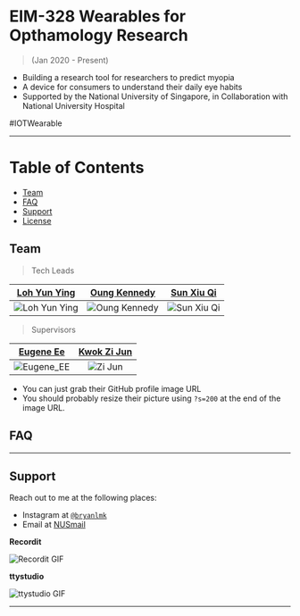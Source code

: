 # EIM-328 Wearables for Opthamology Research 
>(Jan 2020 - Present)

- Building a research tool for researchers to predict myopia
- A device for consumers to understand their daily eye habits
- Supported by the National University of Singapore, in Collaboration with National University Hospital

#IOTWearable

---

# Table of Contents 
- [Team](#team)
- [FAQ](#faq)
- [Support](#support)
- [License](#license)

## Team

> Tech Leads

| <a href="https://github.com/skyspace123" target="_blank">Loh Yun Ying</a> | <a href="https://github.com/OungKennedy">**Oung Kennedy**</a> | <a href="https://github.com/sunxiuqi-stacked">**Sun Xiu Qi**</a> |
| :---: |:---:| :---:|
| ![Loh Yun Ying](https://wearesutd.sutd.edu.sg/wp-content/uploads/2017/11/generic_female_icon.jpg)| ![Oung Kennedy](https://wearesutd.sutd.edu.sg/wp-content/uploads/2017/11/generic-male-icon-blue.jpg) | ![Sun Xiu Qi](https://wearesutd.sutd.edu.sg/wp-content/uploads/2017/11/generic-male-icon-blue.jpg)|

> Supervisors

| <a href="https://www.eng.nus.edu.sg/idp/staff/eugene-ee/" target="_blank">Eugene Ee</a> | <a href="https://www.linkedin.com/in/kwok-zi-jun-226017184/?originalSubdomain=sg">**Kwok Zi Jun**</a> | 
| :---: |:---:|
| ![Eugene_EE](https://wearesutd.sutd.edu.sg/wp-content/uploads/2017/11/generic-male-icon-blue.jpg)| ![Zi Jun](https://wearesutd.sutd.edu.sg/wp-content/uploads/2017/11/generic_female_icon.jpg) |


- You can just grab their GitHub profile image URL
- You should probably resize their picture using `?s=200` at the end of the image URL.

## FAQ
---

## Support

Reach out to me at the following places:

- Instagram at <a href="http://instagram.com/bryanlmk" target="_blank">`@bryanlmk`</a>
- Email at <a href=mailto:e0310111@u.nus.edu>NUSmail</a>

**Recordit**

![Recordit GIF](http://g.recordit.co/iLN6A0vSD8.gif)

**ttystudio**

![ttystudio GIF](https://raw.githubusercontent.com/chjj/ttystudio/master/img/example.gif)

---


